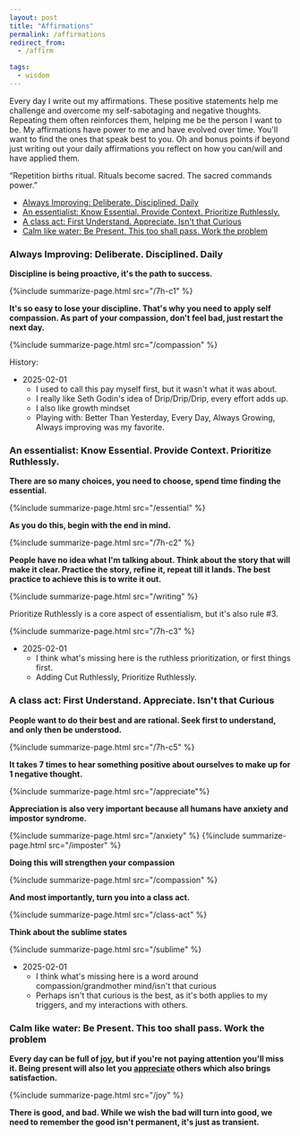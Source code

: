 ```yaml
---
layout: post
title: "Affirmations"
permalink: /affirmations
redirect_from:
  - /affirm

tags:
  - wisdom
---
```


Every day I write out my affirmations. These positive statements help me challenge and overcome my self-sabotaging and negative thoughts. Repeating them often reinforces them, helping me be the person I want to be. My affirmations have power to me and have evolved over time. You'll want to find the ones that speak best to you. Oh and bonus points if beyond just writing out your daily affirmations you reflect on how you can/will and have applied them.

“Repetition births ritual. Rituals become sacred. The sacred commands power.”

<!-- prettier-ignore-start -->
<!-- vim-markdown-toc-start -->

- [Always Improving: Deliberate. Disciplined. Daily](#always-improving-deliberate-disciplined-daily)
- [An essentialist: Know Essential. Provide Context. Prioritize Ruthlessly.](#an-essentialist-know-essential-provide-context-prioritize-ruthlessly)
- [A class act: First Understand. Appreciate. Isn't that Curious](#a-class-act-first-understand-appreciate-isnt-that-curious)
- [Calm like water: Be Present. This too shall pass. Work the problem](#calm-like-water-be-present-this-too-shall-pass-work-the-problem)

<!-- vim-markdown-toc-end -->
<!-- prettier-ignore-end -->

### Always Improving: Deliberate. Disciplined. Daily

**Discipline is being proactive, it's the path to success.**

{%include summarize-page.html src="/7h-c1" %}

**It's so easy to lose your discipline. That's why you need to apply self compassion. As part of your compassion, don't feel bad, just restart the next day.**

{%include summarize-page.html src="/compassion" %}

History:

- 2025-02-01
  - I used to call this pay myself first, but it wasn't what it was about.
  - I really like Seth Godin's idea of Drip/Drip/Drip, every effort adds up.
  - I also like growth mindset
  - Playing with: Better Than Yesterday, Every Day, Always Growing, Always improving was my favorite.

### An essentialist: Know Essential. Provide Context. Prioritize Ruthlessly.

**There are so many choices, you need to choose, spend time finding the essential.**

{%include summarize-page.html src="/essential" %}

**As you do this, begin with the end in mind.**

{%include summarize-page.html src="/7h-c2" %}

**People have no idea what I'm talking about. Think about the story that will make it clear. Practice the story, refine it, repeat till it lands. The best practice to achieve this is to write it out.**

{%include summarize-page.html src="/writing" %}

Prioritize Ruthlessly is a core aspect of essentialism, but it's also rule #3.

{%include summarize-page.html src="/7h-c3" %}

- 2025-02-01
  - I think what's missing here is the ruthless prioritization, or first things first.
  - Adding Cut Ruthlessly, Prioritize Ruthlessly.

### A class act: First Understand. Appreciate. Isn't that Curious

**People want to do their best and are rational. Seek first to understand, and only then be understood.**

{%include summarize-page.html src="/7h-c5" %}

**It takes 7 times to hear something positive about ourselves to make up for 1 negative thought.**

{%include summarize-page.html src="/appreciate"%}

**Appreciation is also very important because all humans have anxiety and impostor syndrome.**

{%include summarize-page.html src="/anxiety" %}
{%include summarize-page.html src="/imposter" %}

**Doing this will strengthen your compassion**

{%include summarize-page.html src="/compassion" %}

**And most importantly, turn you into a class act.**

{%include summarize-page.html src="/class-act" %}

**Think about the sublime states**

{%include summarize-page.html src="/sublime" %}

- 2025-02-01
  - I think what's missing here is a word around compassion/grandmother mind/isn't that curious
  - Perhaps isn't that curious is the best, as it's both applies to my triggers, and my interactions with others.

### Calm like water: Be Present. This too shall pass. Work the problem

**Every day can be full of [joy](/joy), but if you're not paying attention you'll miss it. Being present will also let you [appreciate](/appreciate) others which also brings satisfaction.**

{%include summarize-page.html src="/joy" %}

**There is good, and bad. While we wish the bad will turn into good, we need to remember the good isn't permanent, it's just as transient.**
